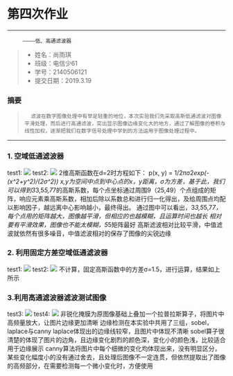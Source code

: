 ﻿# 第四次作业

------
         ————低、高通滤波器

> * 姓名：尚雨琪
> * 班级：电信少61
> * 学号：2140506121
> * 提交日期：2019.3.19


### 摘要

>       滤波在数字图像处理中有举足轻重的地位，本次实验我们先采取高斯低通滤波对图像平滑处理，而后进行高通滤波，突出显示图像边缘变化大的地方，通过了解图像的卷积与线性加权，逐渐把我们在数字信号处理中学到的方法运用于图像处理过程中。

------

### 1. 空域低通滤波器
test1:
![][1]
test2:
![][2]
2维高斯函数在d=2时方程如下：
p(x, y) = 1/2πσ2*exp(-(x^2+y^2)/(2σ^2)) 
x,y为空间中点到中心点的x，y距离，σ为方差，基于此，我们可以得到3*3,5*5,7*7的高斯系数，每个点坐标通过周围9（25,49）个点组成的矩阵，响应元素乘高斯系数，相加后除以系数总和进行归一化得出，及给周围点均配以影响因子，越远离中心影响越小，最终得出。
通过图中可以看出，3*3,5*5,7*7，每个点用的矩阵越大，图像越平滑，但相应的也越模糊，且运算时间也越长
相对要有平滑效果，图像也不能太模糊，5*5矩阵最好
高斯滤波相对比较平滑，中值滤波就依然有很多噪音，中值滤波相对的保存了图像的尖锐边缘

### 2. 利用固定方差空域低通滤波器

test1:
![][3]
test2:
![][4]
不计算，固定高斯函数中的方差σ=1.5，进行运算，结果如上所示
### 3.利用高通滤波器滤波测试图像

test3:
![][5]
test4:
![][6]
非锐化掩膜为原图像基础上叠加一个拉普拉斯算子，将图片中高频量放大，让图片边缘更加清晰
边缘检测在本实验中共用了三组，sobel，laplace与canny
laplace体现出的边缘线较窄，且图片中体现不清晰
sobel算子很清楚的体现了图片的边角，且边缘变化剧烈的颜色深，变化小的颜色浅，比较适合用于边缘展示
canny算法将图片中每个细微的变化均体现出来，没有明显区分，某些变化幅度小的没有通过舍去，且处理后图像不一定连贯，但依然提取出了图像的高频部分，在需要检测每一个微小变化时，方便使用



[1]:https://raw.githubusercontent.com/shangyuqi/pic34/master/%E5%9B%BE%E7%89%8723.png
[2]:https://raw.githubusercontent.com/shangyuqi/pic34/master/%E5%9B%BE%E7%89%8724.png
[3]:https://raw.githubusercontent.com/shangyuqi/pic34/master/%E5%9B%BE%E7%89%8725.png
[4]:https://raw.githubusercontent.com/shangyuqi/pic34/master/%E5%9B%BE%E7%89%8726.png
[5]:https://raw.githubusercontent.com/shangyuqi/pic34/master/%E5%9B%BE%E7%89%8727.png
[6]:https://raw.githubusercontent.com/shangyuqi/pic34/master/%E5%9B%BE%E7%89%8728.png